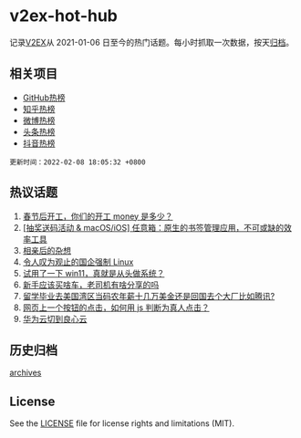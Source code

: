 # v2ex-hot-hub

 记录[V2EX](https://www.v2ex.com/)从 2021-01-06 日至今的热门话题。每小时抓取一次数据，按天[归档](archives)。
 
 ## 相关项目

- [GitHub热榜](https://github.com/snaildev/github-hot-hub)
- [知乎热榜](https://github.com/snaildev/zhihu-hot-hub)
- [微博热榜](https://github.com/snaildev/weibo-hot-hub)
- [头条热榜](https://github.com/snaildev/toutiao-hot-hub)
- [抖音热榜](https://github.com/snaildev/douyin-hot-hub)


 `更新时间：2022-02-08 18:05:32 +0800`

## 热议话题

1. [春节后开工，你们的开工 money 是多少？](https://www.v2ex.com/t/832360)
1. [[抽奖送码活动 & macOS/iOS] 任意箱：原生的书签管理应用，不可或缺的效率工具](https://www.v2ex.com/t/832392)
1. [相亲后的杂想](https://www.v2ex.com/t/832463)
1. [令人叹为观止的国企强制 Linux](https://www.v2ex.com/t/832405)
1. [试用了一下 win11，真就是从头做系统？](https://www.v2ex.com/t/832299)
1. [新手应该买啥车，老司机有啥分享的吗](https://www.v2ex.com/t/832338)
1. [留学毕业去美国湾区当码农年薪十几万美金还是回国去个大厂比如腾讯?](https://www.v2ex.com/t/832346)
1. [网页上一个按钮的点击，如何用 js 判断为真人点击？](https://www.v2ex.com/t/832362)
1. [华为云切到良心云](https://www.v2ex.com/t/832315)

## 历史归档

[archives](archives)

## License

See the [LICENSE](LICENSE) file for license rights and limitations (MIT).
